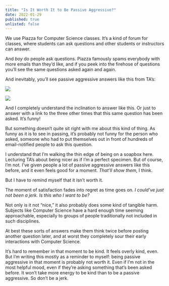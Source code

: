 ```yaml
---
title: "Is It Worth It to Be Passive Aggressive?"
date: 2022-01-29
published: true
unlisted: false
---
```


We use Piazza for Computer Science classes. It’s a kind of forum for classes, where students can ask questions and other students or instructors can answer.

And _boy_ do people ask questions. Piazza famously spams everybody with more emails than they’d like, and if you peek into the firehose of questions you’ll see the same questions asked again and again.

And inevitably, you’ll see passive aggressive answers like this from TA’s:

![](/posts/passive-aggressive/image-10-1.png)

![](/posts/passive-aggressive/image-11.png)

And I completely understand the inclination to answer like this. Or just to answer with a link to the three other times that this same question has been asked. It’s funny!

But something doesn’t quite sit right with me about this kind of thing. As funny as it is to see in passing, it’s probably not funny for the person who asked, someone who had to put themselves out in front of hundreds of email-notified people to ask this question.

I understand that I’m walking the thin edge of being on a soapbox here. Lecturing TA’s about being nicer as if I’m a perfect specimen. But of course, I’m not. I’ve given people a lot of passive aggressive answers like this before, and it even feels good for a moment. _That’ll show them_, I think.

But I have to remind myself that it isn’t worth it.

The moment of satisfaction fades into regret as time goes on. _I could’ve just not been a jerk. Is this who I want to be?_

Not only is it not “nice,” it also probably does some kind of tangible harm. Subjects like Computer Science have a hard enough time seeming approachable, especially to groups of people traditionally not included in such disciplines.

At best these sorts of answers make them think twice before posting another question later, and at worst they completely sour their early interactions with Computer Science.

It’s hard to remember in that moment to be kind. It feels overly kind, even. But I’m writing this mostly as a reminder to myself: being passive aggressive in that moment is probably not worth it. Even if I’m not in the most helpful mood, even if they’re asking something that’s been asked before. It won’t take more energy to be kind than to be a passive aggressive. So don’t be a jerk.
